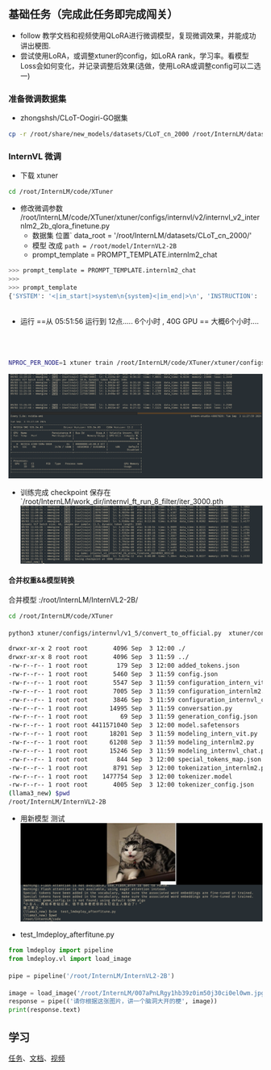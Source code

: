 
## **基础任务（完成此任务即完成闯关）**

- follow 教学文档和视频使用QLoRA进行微调模型，复现微调效果，并能成功讲出梗图.
- 尝试使用LoRA，或调整xtuner的config，如LoRA rank，学习率。看模型Loss会如何变化，并记录调整后效果(选做，使用LoRA或调整config可以二选一)



### 准备微调数据集
- zhongshsh/CLoT-Oogiri-GO据集
```bash
cp -r /root/share/new_models/datasets/CLoT_cn_2000 /root/InternLM/datasets/

```
### InternVL 微调
- 下载 xtuner
```bash
cd /root/InternLM/code/XTuner

```

- 修改微调参数  /root/InternLM/code/XTuner/xtuner/configs/internvl/v2/internvl_v2_internlm2_2b_qlora_finetune.py
	- 数据集 位置` data_root = '/root/InternLM/datasets/CLoT_cn_2000/'
	- 模型 改成 `path = /root/model/InternVL2-2B`
	-  prompt_template = PROMPT_TEMPLATE.internlm2_chat
	
```bash
>>> prompt_template = PROMPT_TEMPLATE.internlm2_chat
>>>
>>> prompt_template
{'SYSTEM': '<|im_start|>system\n{system}<|im_end|>\n', 'INSTRUCTION': '<|im_start|>user\n{input}<|im_end|>\n<|im_start|>assistant\n', 'SUFFIX': '<|im_end|>', 'SUFFIX_AS_EOS': True, 'SEP': '\n', 'STOP_WORDS': ['<|im_end|>']}
	
```

-  运行 ==从 05:51:56 运行到 12点..... 6个小时  , 40G GPU == 大概6个小时....
```bash



NPROC_PER_NODE=1 xtuner train /root/InternLM/code/XTuner/xtuner/configs/internvl/v2/internvl_v2_internlm2_2b_qlora_finetune.py  --work-dir /root/InternLM/work_dir/internvl_ft_run_8_filter  --deepspeed deepspeed_zero1

```



![](../2024-09-03-11-27.png)

- 训练完成 
checkpoint 保存在  `/root/InternLM/work_dir/internvl_ft_run_8_filter/iter_3000.pth
![](../2024-09-03-12-01.png)


#### 合并权重&&模型转换
合并模型 :/root/InternLM/InternVL2-2B/


```bash
cd /root/InternLM/code/XTuner

python3 xtuner/configs/internvl/v1_5/convert_to_official.py  xtuner/configs/internvl/v2/internvl_v2_internlm2_2b_qlora_finetune.py /root/InternLM/work_dir/internvl_ft_run_8_filter/iter_3000.pth /root/InternLM/InternVL2-2B/

```

```bash
drwxr-xr-x 2 root root       4096 Sep  3 12:00 ./
drwxr-xr-x 8 root root       4096 Sep  3 11:59 ../
-rw-r--r-- 1 root root        179 Sep  3 12:00 added_tokens.json
-rw-r--r-- 1 root root       5460 Sep  3 11:59 config.json
-rw-r--r-- 1 root root       5547 Sep  3 11:59 configuration_intern_vit.py
-rw-r--r-- 1 root root       7005 Sep  3 11:59 configuration_internlm2.py
-rw-r--r-- 1 root root       3846 Sep  3 11:59 configuration_internvl_chat.py
-rw-r--r-- 1 root root      14995 Sep  3 11:59 conversation.py
-rw-r--r-- 1 root root         69 Sep  3 11:59 generation_config.json
-rw-r--r-- 1 root root 4411571040 Sep  3 12:00 model.safetensors
-rw-r--r-- 1 root root      18201 Sep  3 11:59 modeling_intern_vit.py
-rw-r--r-- 1 root root      61208 Sep  3 11:59 modeling_internlm2.py
-rw-r--r-- 1 root root      15246 Sep  3 11:59 modeling_internvl_chat.py
-rw-r--r-- 1 root root        844 Sep  3 12:00 special_tokens_map.json
-rw-r--r-- 1 root root       8791 Sep  3 12:00 tokenization_internlm2.py
-rw-r--r-- 1 root root    1477754 Sep  3 12:00 tokenizer.model
-rw-r--r-- 1 root root       4005 Sep  3 12:00 tokenizer_config.json
(llama3_new) $pwd
/root/InternLM/InternVL2-2B

```

-  用新模型 测试 
![](../2024-09-03-12-15.png)

- test_Imdeploy_afterfitune.py 
```python
from lmdeploy import pipeline
from lmdeploy.vl import load_image

pipe = pipeline('/root/InternLM/InternVL2-2B')

image = load_image('/root/InternLM/007aPnLRgy1hb39z0im50j30ci0el0wm.jpg')
response = pipe(('请你根据这张图片，讲一个脑洞大开的梗', image))
print(response.text)
```


## 学习 
[任务](https://github.com/InternLM/Tutorial/blob/camp3/docs/L2/InternVL/task.md)、[文档](https://github.com/InternLM/Tutorial/blob/camp3/docs/L2/InternVL)、[视频](https://www.bilibili.com/video/BV1N6p1eXETX/)

